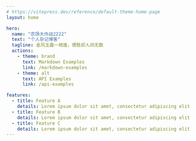 ```yaml
---
# https://vitepress.dev/reference/default-theme-home-page
layout: home

hero:
  name: "农场大作战2222"
  text: "个人杂记博客"
  tagline: 金风玉露一相逢，便胜却人间无数
  actions:
    - theme: brand
      text: Markdown Examples
      link: /markdown-examples
    - theme: alt
      text: API Examples
      link: /api-examples

features:
  - title: Feature A
    details: Lorem ipsum dolor sit amet, consectetur adipiscing elit
  - title: Feature B
    details: Lorem ipsum dolor sit amet, consectetur adipiscing elit
  - title: Feature C
    details: Lorem ipsum dolor sit amet, consectetur adipiscing elit
---
```


